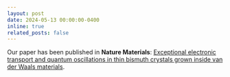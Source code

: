 ```yaml
---
layout: post
date: 2024-05-13 00:00:00-0400
inline: true
related_posts: false
---
```


Our paper has been published in <b>Nature Materials</b>: <a href='https://www.nature.com/articles/s41563-024-01894-0'>Exceptional electronic transport and quantum oscillations in thin bismuth crystals grown inside van der Waals materials</a>.
